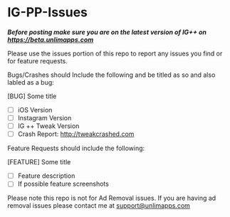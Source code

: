 # IG-PP-Issues

***Before posting make sure you are on the latest version of IG++ on https://beta.unlimapps.com***

Please use the issues portion of this repo to report any issues you find or for feature requests.

Bugs/Crashes should Include the following and be titled as so and also labled as a bug:

[BUG] Some title

- [ ] iOS Version
- [ ] Instagram Version
- [ ] IG ++ Tweak Version
- [ ] Crash Report: http://tweakcrashed.com

Feature Requests should include the following:

[FEATURE] Some title

- [ ] Feature description
- [ ] If possible feature screenshots

Please note this repo is not for Ad Removal issues. If you are having ad removal issues please contact me at support@unlimapps.com
